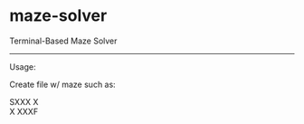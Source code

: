 # maze-solver

Terminal-Based Maze Solver

-------------------------------------------------------------------
Usage:

Create file w/ maze such as:

SXXX 
 X   
   X 
 XXXF


